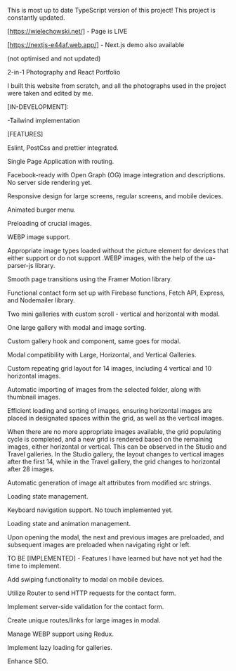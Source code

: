 This is most up to date TypeScript version of this project!
This project is constantly updated.

[https://wielechowski.net/] - Page is LIVE


[https://nextjs-e44af.web.app/] - Next.js demo also available

(not optimised and not updated)


2-in-1 Photography and React Portfolio


I built this website from scratch, and all the photographs used in the project were taken and edited by me.

[IN-DEVELOPMENT]:

-Tailwind implementation


[FEATURES]

Eslint, PostCss and prettier integrated.

Single Page Application with routing.

Facebook-ready with Open Graph (OG) image integration and descriptions. No server side rendering yet.

Responsive design for large screens, regular screens, and mobile devices.

Animated burger menu.

Preloading of crucial images.

WEBP image support.

Appropriate image types loaded without the picture element for devices that either support or do not support .WEBP images, with the help of the ua-parser-js library.

Smooth page transitions using the Framer Motion library.

Functional contact form set up with Firebase functions, Fetch API, Express, and Nodemailer library.

Two mini galleries with custom scroll - vertical and horizontal with modal.

One large gallery with modal and image sorting.

Custom gallery hook and component, same goes for modal.

Modal compatibility with Large, Horizontal, and Vertical Galleries.

Custom repeating grid layout for 14 images, including 4 vertical and 10 horizontal images.

Automatic importing of images from the selected folder, along with thumbnail images.

Efficient loading and sorting of images, ensuring horizontal images are placed in designated spaces within the grid, as well as the vertical images.

When there are no more appropriate images available, the grid populating cycle is completed, and a new grid is rendered based on the remaining images, either horizontal or vertical. This can be observed in the Studio and Travel galleries. In the Studio gallery, the layout changes to vertical images after the first 14, while in the Travel gallery, the grid changes to horizontal after 28 images.

Automatic generation of image alt attributes from modified src strings.

Loading state management.

Keyboard navigation support. No touch implemented yet.

Loading state and animation management.

Upon opening the modal, the next and previous images are preloaded, and subsequent images are preloaded when navigating right or left.

TO BE [IMPLEMENTED] - Features I have learned but have not yet had the time to implement.

Add swiping functionality to modal on mobile devices.

Utilize Router to send HTTP requests for the contact form.

Implement server-side validation for the contact form.

Create unique routes/links for large images in modal.

Manage WEBP support using Redux.

Implement lazy loading for galleries.

Enhance SEO.
